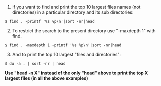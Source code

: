 
1. If you want to find and print the top 10 largest files names (not directories) in a particular directory and its sub directories:

``` $ find . -printf '%s %p\n'|sort -nr|head ```

2. To restrict the search to the present directory use "-maxdepth 1" with find.

```$ find . -maxdepth 1 -printf '%s %p\n'|sort -nr|head```

3. And to print the top 10 largest "files and directories":

```$ du -a . | sort -nr | head```

**Use "head -n X" instead of the only "head" above to print the top X largest files (in all the above examples)**
